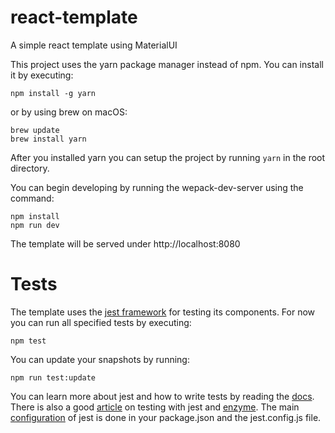 # react-template
A simple react template using MaterialUI

This project uses the yarn package manager instead of npm. You can install it by executing:

    npm install -g yarn
    
or by using brew on macOS:

    brew update
    brew install yarn
    
After you installed yarn you can setup the project by running `yarn` in the root directory.

You can begin developing by running the wepack-dev-server using the command:

    npm install
    npm run dev
    
The template will be served under http://localhost:8080

# Tests

The template uses the [jest framework](https://facebook.github.io/jest/) for testing its components. For now you can run all specified tests by executing:

    npm test

You can update your snapshots by running:

    npm run test:update

You can learn more about jest and how to write tests by reading the [docs](https://facebook.github.io/jest/docs/getting-started.html). There is also a good [article](https://hackernoon.com/testing-react-components-with-jest-and-enzyme-41d592c174f#.tlptja67v) on testing with jest and [enzyme](https://github.com/airbnb/enzyme).
The main [configuration](https://facebook.github.io/jest/docs/configuration.html#configuration) of jest is done in your package.json and the jest.config.js file.
